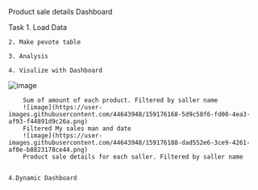 Product sale details Dashboard

Task
	1. Load Data
	
	2. Make pevote table
	
	3. Analysis 
	
	4. Visulize with Dashboard
![image](https://user-images.githubusercontent.com/44643948/159175954-46fcde6b-3e98-4874-9c98-796645a075cf.png)
		
		Sum of amount of each product. Filtered by saller name
		![image](https://user-images.githubusercontent.com/44643948/159176168-5d9c58f6-fd00-4ea3-af93-f44891d9c26a.png)
		Filtered My sales man and date
		![image](https://user-images.githubusercontent.com/44643948/159176188-dad552e6-3ce9-4261-af0e-b8823178ce44.png)
		Product sale details for each saller. Filtered by saller name
	
	
	4.Dynamic Dashboard
